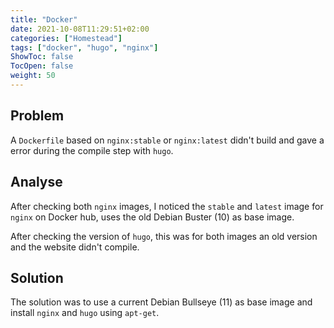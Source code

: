 ```yaml
---
title: "Docker"
date: 2021-10-08T11:29:51+02:00
categories: ["Homestead"]
tags: ["docker", "hugo", "nginx"]
ShowToc: false
TocOpen: false
weight: 50
---
```


## Problem

A `Dockerfile` based on `nginx:stable` or `nginx:latest` didn't build
and gave a error during the compile step with `hugo`.


## Analyse

After checking both `nginx` images, I noticed the `stable` and `latest` image 
for `nginx` on Docker hub, uses the old Debian Buster (10) as base image.

After checking the version of `hugo`, this was for both images an old version
and the website didn't compile.


## Solution

The solution was to use a current Debian Bullseye (11) as base image and
install `nginx` and `hugo` using `apt-get`.

